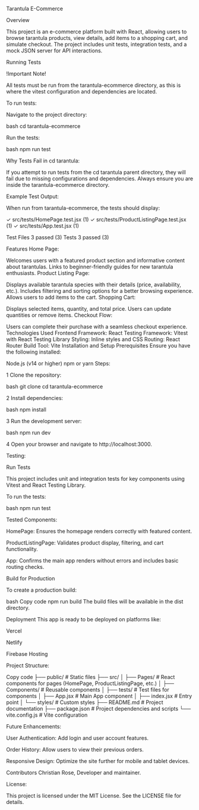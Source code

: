 Tarantula E-Commerce

Overview

This project is an e-commerce platform built with React, allowing users to browse tarantula products, view details, add items to a shopping cart, and simulate checkout. The project includes unit tests, integration tests, and a mock JSON server for API interactions.

Running Tests

!Important Note!

All tests must be run from the tarantula-ecommerce directory, as this is where the vitest configuration and dependencies are located.

To run tests:

Navigate to the project directory:

bash cd tarantula-ecommerce

Run the tests:

bash npm run test

Why Tests Fail in cd tarantula:

If you attempt to run tests from the cd tarantula parent directory, they will fail due to missing configurations and dependencies. Always ensure you are inside the tarantula-ecommerce directory.

Example Test Output:

When run from tarantula-ecommerce, the tests should display:

✓ src/tests/HomePage.test.jsx (1) ✓ src/tests/ProductListingPage.test.jsx (1) ✓ src/tests/App.test.jsx (1)

Test Files 3 passed (3) Tests 3 passed (3)

Features Home Page:

Welcomes users with a featured product section and informative content about tarantulas. Links to beginner-friendly guides for new tarantula enthusiasts. Product Listing Page:

Displays available tarantula species with their details (price, availability, etc.). Includes filtering and sorting options for a better browsing experience. Allows users to add items to the cart. Shopping Cart:

Displays selected items, quantity, and total price. Users can update quantities or remove items. Checkout Flow:

Users can complete their purchase with a seamless checkout experience. Technologies Used Frontend Framework: React Testing Framework: Vitest with React Testing Library Styling: Inline styles and CSS Routing: React Router Build Tool: Vite Installation and Setup Prerequisites Ensure you have the following installed:

Node.js (v14 or higher) npm or yarn Steps:

1 Clone the repository:

bash git clone  cd tarantula-ecommerce

2 Install dependencies:

bash npm install

3 Run the development server:

bash npm run dev

4 Open your browser and navigate to http://localhost:3000.

Testing:

Run Tests

This project includes unit and integration tests for key components using Vitest and React Testing Library.

To run the tests:

bash npm run test

Tested Components:

HomePage: Ensures the homepage renders correctly with featured content.

ProductListingPage: Validates product display, filtering, and cart functionality.

App: Confirms the main app renders without errors and includes basic routing checks.

Build for Production

To create a production build:

bash Copy code npm run build The build files will be available in the dist directory.

Deployment This app is ready to be deployed on platforms like:

Vercel

Netlify

Firebase Hosting

Project Structure:

Copy code ├── public/ # Static files ├── src/ │ ├── Pages/ # React components for pages (HomePage, ProductListingPage, etc.) │ ├── Components/ # Reusable components │ ├── tests/ # Test files for components │ ├── App.jsx # Main App component │ ├── index.jsx # Entry point │ └── styles/ # Custom styles ├── README.md # Project documentation ├── package.json # Project dependencies and scripts └── vite.config.js # Vite configuration

Future Enhancements:

User Authentication: Add login and user account features.

Order History: Allow users to view their previous orders.

Responsive Design: Optimize the site further for mobile and tablet devices.

Contributors Christian Rose, Developer and maintainer.

License:

This project is licensed under the MIT License. See the LICENSE file for details.
